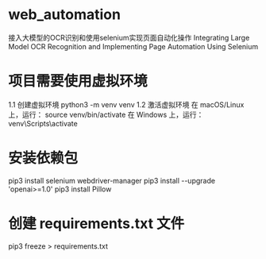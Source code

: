 # web_automation

接入大模型的OCR识别和使用selenium实现页面自动化操作
Integrating Large Model OCR Recognition and Implementing Page Automation Using Selenium

# 项目需要使用虚拟环境

1.1 创建虚拟环境
python3 -m venv venv
1.2 激活虚拟环境
在 macOS/Linux 上，运行：
source venv/bin/activate
在 Windows 上，运行：
venv\Scripts\activate

# 安装依赖包

pip3 install selenium webdriver-manager
pip3 install --upgrade 'openai>=1.0'
pip3 install Pillow

# 创建 requirements.txt 文件
pip3 freeze > requirements.txt